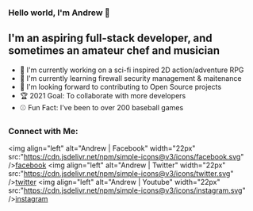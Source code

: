 ### Hello world, I'm Andrew :wave:

## I'm an aspiring full-stack developer, and sometimes an amateur chef and musician
- :robot: I'm currently working on a sci-fi inspired 2D action/adventure RPG
- :closed_lock_with_key: I'm currently learning firewall security management & maitenance
- :handshake: I'm looking forward to contributing to Open Source projects 
- :trophy: 2021 Goal: To collaborate with more developers
- :baseball: Fun Fact: I've been to over 200 baseball games

### Connect with Me:

<img align="left" alt="Andrew | Facebook" width="22px" src:"https://cdn.jsdelivr.net/npm/simple-icons@v3/icons/facebook.svg" />[facebook]
<img align="left" alt="Andrew | Twitter" width="22px" src:"https://cdn.jsdelivr.net/npm/simple-icons@v3/icons/twitter.svg" />[twitter]
<img align="left" alt="Andrew | Youtube" width="22px" src:"https://cdn.jsdelivr.net/npm/simple-icons@v3/icons/instagram.svg" />[instagram]

<br />

[facebook]: https://www.facebook.com/andrewdheld
[twitter]: https://twitter.com/andrewheld
[instagram]: https://www.instagram.com/andrewheld616/
